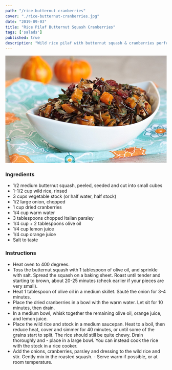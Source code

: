 ```yaml
---
path: "/rice-butternut-cranberries"
cover: "./rice-butternut-cranberries.jpg"
date: "2019-09-03"
title: "Rice Pilaf Butternut Squash Cranberries"
tags: ['salads']
published: true
description: "Wild rice pilaf with butternut squash & cranberries perfect for Fall"
---
```

![rice butternut cranberries](./rice-butternut-cranberries.jpg)
### Ingredients

- 1/2 medium butternut squash, peeled, seeded and cut into small cubes
- 1-1/2 cup wild rice, rinsed
- 3 cups vegetable stock (or half water, half stock)
- 1/2 large onion, chopped
- 1 cup dried cranberries
- 1/4 cup warm water
- 3 tablespoons chopped Italian parsley
- 1/4 cup + 2 tablespoons olive oil
- 1/4 cup lemon juice
- 1/4 cup orange juice
- Salt to taste

### Instructions

- Heat oven to 400 degrees.
- Toss the butternut squash with 1 tablespoon of olive oil, and sprinkle with salt. Spread the squash on a baking sheet. Roast until tender and starting to brown, about 20-25 minutes (check earlier if your pieces are very small).
- Heat 1 tablespoon of olive oil in a medium skillet. Sauté the onion for 3-4 minutes.
- Place the dried cranberries in a bowl with the warm water. Let sit for 10 minutes, then drain.
- In a medium bowl, whisk together the remaining olive oil, orange juice, and lemon juice.
- Place the wild rice and stock in a medium saucepan. Heat to a boil, then reduce heat, cover and simmer for 40 minutes, or until some of the grains start to split. The rice should still be quite chewy. Drain thoroughly and - place in a large bowl. You can instead cook the rice with the stock in a rice cooker.
- Add the onions, cranberries, parsley and dressing to the wild rice and stir. Gently mix in the roasted squash. - Serve warm if possible, or at room temperature.
